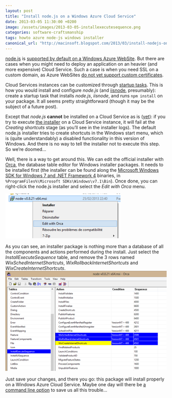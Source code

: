 ```yaml
---
layout: post
title: "Install node.js on a Windows Azure Cloud Service"
date: 2013-03-05 11:30:00 +0200
image: /assets/images/2013-03-05-installexecutesequence.png
categories: software-craftsmanship
tags: howto azure node-js windows installer
canonical_url: "http://macinsoft.blogspot.com/2013/03/install-nodejs-on-windows-azure-cloud.html"
---
```


[node.js](http://nodejs.org/) is [supported by default on a Windows Azure WebSite](http://www.windowsazure.com/en-us/develop/nodejs/tutorials/create-a-website-(mac)/). But there are cases when you might need to deploy an application on an heavier (and more expensive) Cloud Service. Such a case is when you need SSL on a custom domain, as Azure WebSites [do not yet support custom certificates](http://social.msdn.microsoft.com/Forums/en-US/windowsazurewebsitespreview/thread/0218204f-7be3-4586-bfdb-831cde6b7937).

Cloud Services instances can be customized through [startup tasks](http://msdn.microsoft.com/en-us/library/windowsazure/hh180155.aspx). This is how you would install and configure _node.js_ (and [iisnode](https://github.com/tjanczuk/iisnode), presumably): create a startup task that installs _node.js_, _iisnode_, and runs `npm install` on your package. It all seems pretty straightforward (though it may be the subject of a future post).

Except that _node.js_ **cannot** be installed on a Cloud Service as is ([yet](https://github.com/joyent/node/commit/8164b2f)): if you try to execute [the installer](http://nodejs.org/download/) on a Cloud Service instance, it will fail at the _Creating shortcuts_ stage (as you’ll see in the installer logs). The default node.js installer tries to create shortcuts in the Windows start menu, which is (quite understandably) a disabled functionality  in this version of Windows. And there is no way to tell the installer not to execute this step. So we’re doomed…

Well, there is a way to get around this. We can edit the official installer with [Orca](http://msdn.microsoft.com/en-us/library/windows/desktop/aa370557.aspx), the database table editor for Windows installer packages. It needs to be installed first (the installer can be found along the [Microsoft Windows SDK for Windows 7 and .NET Framework 4](http://www.microsoft.com/en-us/download/details.aspx?id=8442) binaries, in `%ProgramFiles%\Microsoft SDKs\Windows\v7.1\Bin`). Once done, you can right-click the node.js installer and select the _Edit with Orca_ menu.

![Edit with Orca](/assets/images/2013-03-05-edit-with-orca.png)

As you can see, an installer package is nothing more than a database of all the components and actions performed during the install. Just select the _InstallExecuteSequence_ table, and remove the 3 rows named _WixSchedInternetShortcuts_, _WixRollbackInternetShortcuts_ and _WixCreateInternetShortcuts_.
![InstallExecuteSequence](/assets/images/2013-03-05-installexecutesequence.png)

Just save your changes, and there you go: this package will install properly on a Windows Azure Cloud Service. Maybe one day will there be [a command line option](https://github.com/joyent/node/pull/4694) to save us all this trouble…